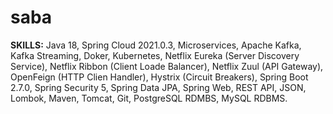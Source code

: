# saba
**SKILLS:**
Java 18, 
Spring Cloud 2021.0.3, 
Microservices, 
Apache Kafka,
Kafka Streaming,
Doker,
Kubernetes, 
Netflix Eureka (Server Discovery Service), 
Netflix Ribbon (Client Loade Balancer), 
Netflix Zuul (API Gateway), 
OpenFeign (HTTP Clien Handler), 
Hystrix (Circuit Breakers), 
Spring Boot 2.7.0, 
Spring Security 5, 
Spring Data JPA, 
Spring Web, 
REST API, 
JSON, 
Lombok, 
Maven, 
Tomcat, 
Git, 
PostgreSQL RDMBS, 
MySQL RDBMS.
